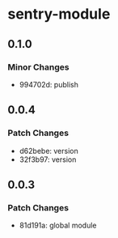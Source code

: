 # sentry-module

## 0.1.0

### Minor Changes

- 994702d: publish

## 0.0.4

### Patch Changes

- d62bebe: version
- 32f3b97: version

## 0.0.3

### Patch Changes

- 81d191a: global module

